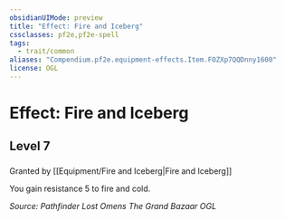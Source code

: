 ```yaml
---
obsidianUIMode: preview
title: "Effect: Fire and Iceberg"
cssclasses: pf2e,pf2e-spell
tags:
  - trait/common
aliases: "Compendium.pf2e.equipment-effects.Item.FOZXp7QQDnny1600"
license: OGL
---
```

# Effect: Fire and Iceberg
## Level 7
### 






Granted by [[Equipment/Fire and Iceberg|Fire and Iceberg]]

You gain resistance 5 to fire and cold.

*Source: Pathfinder Lost Omens The Grand Bazaar*
*OGL*